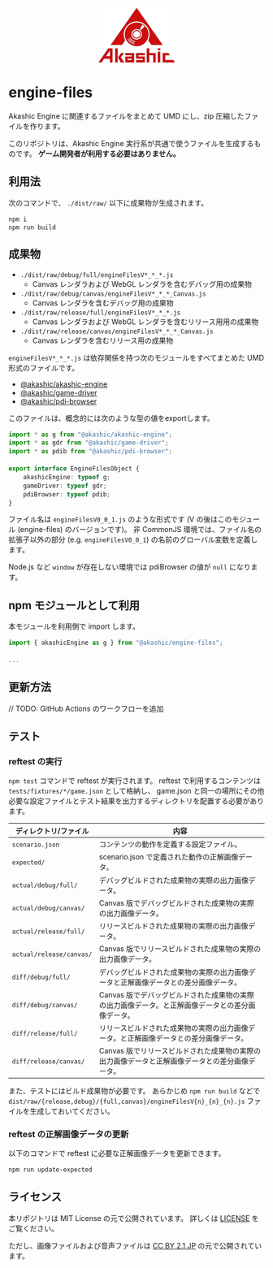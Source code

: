 <p align="center">
<img src="https://github.com/akashic-games/engine-files/blob/main/img/akashic.png"/>
</p>

# engine-files

Akashic Engine に関連するファイルをまとめて UMD にし、zip 圧縮したファイルを作ります。

このリポジトリは、Akashic Engine 実行系が共通で使うファイルを生成するものです。
**ゲーム開発者が利用する必要はありません。**

## 利用法

次のコマンドで、 `./dist/raw/` 以下に成果物が生成されます。

```
npm i
npm run build
```

## 成果物

* `./dist/raw/debug/full/engineFilesV*_*_*.js`
  * Canvas レンダラおよび WebGL レンダラを含むデバッグ用の成果物
* `./dist/raw/debug/canvas/engineFilesV*_*_*_Canvas.js`
  * Canvas レンダラを含むデバッグ用の成果物
* `./dist/raw/release/full/engineFilesV*_*_*.js`
  * Canvas レンダラおよび WebGL レンダラを含むリリース用用の成果物
* `./dist/raw/release/canvas/engineFilesV*_*_*_Canvas.js`
  * Canvas レンダラを含むリリース用の成果物

`engineFilesV*_*_*.js` は依存関係を持つ次のモジュールをすべてまとめた UMD 形式のファイルです。

* [@akashic/akashic-engine](https://github.com/akashic-games/akashic-engine)
* [@akashic/game-driver](https://github.com/akashic-games/game-driver)
* [@akashic/pdi-browser](https://github.com/akashic-games/pdi-browser)

このファイルは、概念的には次のような型の値をexportします。

```typescript
import * as g from "@akashic/akashic-engine";
import * as gdr from "@akashic/game-driver";
import * as pdib from "@akashic/pdi-browser";

export interface EngineFilesObject {
    akashicEngine: typeof g;
    gameDriver: typeof gdr;
    pdiBrowser: typeof pdib;
}
```

ファイル名は `engineFilesV0_0_1.js` のような形式です (V の後はこのモジュール (engine-files) のバージョンです)。
非 CommonJS 環境では、ファイル名の拡張子以外の部分 (e.g. `engineFilesV0_0_1`) の名前のグローバル変数を定義します。

Node.js など `window` が存在しない環境では pdiBrowser の値が `null` になります。

## npm モジュールとして利用

本モジュールを利用側で import します。

```javascript
import { akashicEngine as g } from "@akashic/engine-files";

...

```

## 更新方法

// TODO: GitHub Actions のワークフローを追加

## テスト

### reftest の実行

`npm test` コマンドで reftest が実行されます。
reftest で利用するコンテンツは `tests/fixtures/*/game.json` として格納し、 game.json と同一の場所にその他必要な設定ファイルとテスト結果を出力するディレクトリを配置する必要があります。

| ディレクトリ/ファイル | 内容 |
| ------------- | ------------- |
| `scenario.json` | コンテンツの動作を定義する設定ファイル。 |
| `expected/` | scenario.json で定義された動作の正解画像データ。 |
| `actual/debug/full/` | デバッグビルドされた成果物の実際の出力画像データ。 |
| `actual/debug/canvas/` | Canvas 版でデバッグビルドされた成果物の実際の出力画像データ。 |
| `actual/release/full/` | リリースビルドされた成果物の実際の出力画像データ。 |
| `actual/release/canvas/` | Canvas 版でリリースビルドされた成果物の実際の出力画像データ。 |
| `diff/debug/full/` | デバッグビルドされた成果物の実際の出力画像データと正解画像データとの差分画像データ。 |
| `diff/debug/canvas/` | Canvas 版でデバッグビルドされた成果物の実際の出力画像データ。と正解画像データとの差分画像データ。 |
| `diff/release/full/` | リリースビルドされた成果物の実際の出力画像データ。と正解画像データとの差分画像データ。 |
| `diff/release/canvas/` | Canvas 版でリリースビルドされた成果物の実際の出力画像データと正解画像データとの差分画像データ。 |

また、テストにはビルド成果物が必要です。
あらかじめ `npm run build` などで `dist/raw/{release,debug}/{full,canvas}/engineFilesV{n}_{n}_{n}.js` ファイルを生成しておいてください。

### reftest の正解画像データの更新

以下のコマンドで reftest に必要な正解画像データを更新できます。

```sh
npm run update-expected
```

## ライセンス
本リポジトリは MIT License の元で公開されています。
詳しくは [LICENSE](https://github.com/akashic-games/engine-files/blob/master/LICENSE) をご覧ください。

ただし、画像ファイルおよび音声ファイルは
[CC BY 2.1 JP](https://creativecommons.org/licenses/by/2.1/jp/) の元で公開されています。
